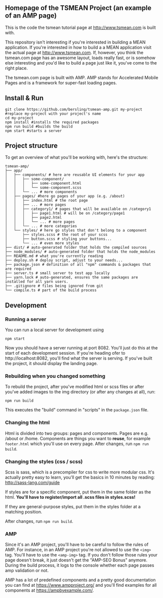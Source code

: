 ## Homepage of the TSMEAN Project (an example of an AMP page)

This is the code the tsmean tutorial page at http://www.tsmean.com is built with.

This repository isn't interesting if you're interested in building a MEAN
application. If you're interested in how to build a a MEAN application visit the actual page at
http://www.tsmean.com. If, however, you think the
tsmean.com page has an awesome layout, loads really fast, or is somehow else
interesting and you'd like to build a page just like it, you've come to the right place.

The tsmean.com page is built with AMP. AMP stands for Accelerated Mobile Pages
and is a framework for super-fast loading pages.

## Install & Run

```
git clone https://github.com/bersling/tsmean-amp.git my-project #replace my-project with your project's name
cd my-project
npm install #installs the required packages
npm run build #builds the build
npm start #starts a server
```

## Project structure

To get an overview of what you'll be working with, here's the structure:

```
tsmean-amp/
├── app/
│   ├── components/ # here are reusable UI elements for your app
│   │   ├── some-component/
│   │   │   ├── some-component.html
│   │   │   └── some-component.scss
│   │   └── ... # more components
│   ├── pages/ #here go pages of your app (e.g. /about)
│   │   ├── index.html # the root page
│   │   ├── ... # more pages
│   │   ├── category1/ # pages that will be available on /category1
│   │   │   ├── page1.html # will be on /category/page1
│   │   │   ├── page2.html
│   │   │   └── ... # more pages
│   │   └── ... # more categories
│   └── styles/ # here go styles that don't belong to a component
│       ├── styles.scss # the root of your scss
│       ├── button.scss # styling your buttons...
│       └── ... # even more styles
├── dist/ # auto-generated folder that holds the compiled sources
├── node_modules/ # auto-generated folder that holds the node_modules
├── README.md # what you're currently reading
├── deploy.sh # deploy script, adjust to your needs...
├── package.json # definition of all "npm" commands & packages that are required
├── server.ts # small server to test app locally
├── yarn.lock # auto-generated, ensures the same packages are installed for all yarn users.
├── .gitignore # files being ignored from git
└── compile.ts # part of the build process
```



## Development

### Running a server
You can run a local server for development using
```
npm start
```
Now you should have a server running at port 8082. You'll just do this at the start of each development session. If you're heading ofer to http://localhost:8082, you'll find what the server is serving. If you've built the project, it should display the landing page.


### Rebuilding when you changed something
To rebuild the project, after you've modified html or scss files or after you've added images to the img directory (or after any changes at all), run:

```
npm run build
```
This executes the "build" command in "scripts" in the `package.json` file.

### Changing the html
Html is divided into two groups: pages and components. Pages are e.g. /about or /home. Components are things you want to **reuse**, for example `footer.html` which you'll use on every page. After changes, run `npm run build`.

### Changing the styles (css / scss)

Scss is sass, which is a precompiler for css to write more modular css. It's actually pretty easy to learn, you'll get the basics in 10 minutes by reading: http://sass-lang.com/guide

If styles are for a specific component, put them in the same folder as the html. **You'll have to register/import all .scss files in styles.scss!**

If they are general-purpose styles, put them in the styles folder at a matching position.

After changes, run `npm run build`.


### AMP

Since it's an AMP project, you'll have to be careful to follow the rules
of AMP. For instance, in an AMP project you're not allowed to use
the `<img>` tag. You'll have to use the `<amp-img>` tag. If you don't follow those rules
your page doesn't break, it just doesn't get the "AMP-SEO Bonus" anymore. During the build process, it logs to the console whether each page passes amp validation or not.

AMP has a lot of predefined components and a pretty good documentation you can find at https://www.ampproject.org/ and you'll find examples for all components at https://ampbyexample.com/.


